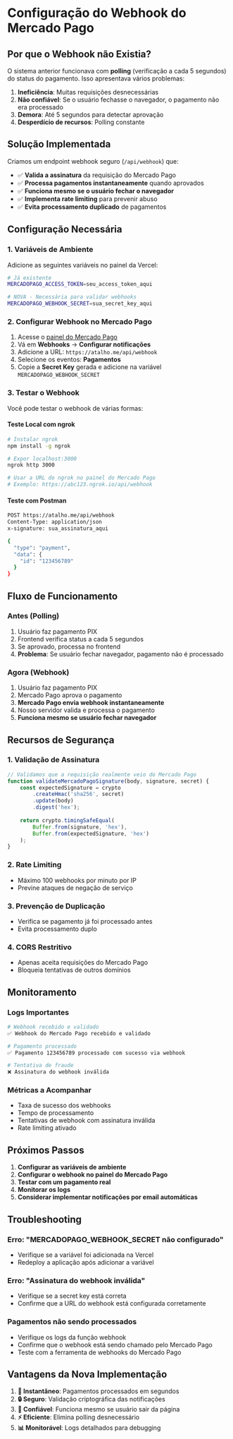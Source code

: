 # Configuração do Webhook do Mercado Pago

## Por que o Webhook não Existia?

O sistema anterior funcionava com **polling** (verificação a cada 5 segundos) do status do pagamento. Isso apresentava vários problemas:

1. **Ineficiência**: Muitas requisições desnecessárias
2. **Não confiável**: Se o usuário fechasse o navegador, o pagamento não era processado
3. **Demora**: Até 5 segundos para detectar aprovação
4. **Desperdício de recursos**: Polling constante

## Solução Implementada

Criamos um endpoint webhook seguro (`/api/webhook`) que:

- ✅ **Valida a assinatura** da requisição do Mercado Pago
- ✅ **Processa pagamentos instantaneamente** quando aprovados
- ✅ **Funciona mesmo se o usuário fechar o navegador**
- ✅ **Implementa rate limiting** para prevenir abuso
- ✅ **Evita processamento duplicado** de pagamentos

## Configuração Necessária

### 1. Variáveis de Ambiente

Adicione as seguintes variáveis no painel da Vercel:

```bash
# Já existente
MERCADOPAGO_ACCESS_TOKEN=seu_access_token_aqui

# NOVA - Necessária para validar webhooks
MERCADOPAGO_WEBHOOK_SECRET=sua_secret_key_aqui
```

### 2. Configurar Webhook no Mercado Pago

1. Acesse o [painel do Mercado Pago](https://www.mercadopago.com.br/developers/panel)
2. Vá em **Webhooks** → **Configurar notificações**
3. Adicione a URL: `https://atalho.me/api/webhook`
4. Selecione os eventos: **Pagamentos**
5. Copie a **Secret Key** gerada e adicione na variável `MERCADOPAGO_WEBHOOK_SECRET`

### 3. Testar o Webhook

Você pode testar o webhook de várias formas:

#### Teste Local com ngrok

```bash
# Instalar ngrok
npm install -g ngrok

# Expor localhost:3000
ngrok http 3000

# Usar a URL do ngrok no painel do Mercado Pago
# Exemplo: https://abc123.ngrok.io/api/webhook
```

#### Teste com Postman

```bash
POST https://atalho.me/api/webhook
Content-Type: application/json
x-signature: sua_assinatura_aqui

{
  "type": "payment",
  "data": {
    "id": "123456789"
  }
}
```

## Fluxo de Funcionamento

### Antes (Polling)
1. Usuário faz pagamento PIX
2. Frontend verifica status a cada 5 segundos
3. Se aprovado, processa no frontend
4. **Problema**: Se usuário fechar navegador, pagamento não é processado

### Agora (Webhook)
1. Usuário faz pagamento PIX
2. Mercado Pago aprova o pagamento
3. **Mercado Pago envia webhook instantaneamente**
4. Nosso servidor valida e processa o pagamento
5. **Funciona mesmo se usuário fechar navegador**

## Recursos de Segurança

### 1. Validação de Assinatura
```javascript
// Validamos que a requisição realmente veio do Mercado Pago
function validateMercadoPagoSignature(body, signature, secret) {
    const expectedSignature = crypto
        .createHmac('sha256', secret)
        .update(body)
        .digest('hex');
    
    return crypto.timingSafeEqual(
        Buffer.from(signature, 'hex'),
        Buffer.from(expectedSignature, 'hex')
    );
}
```

### 2. Rate Limiting
- Máximo 100 webhooks por minuto por IP
- Previne ataques de negação de serviço

### 3. Prevenção de Duplicação
- Verifica se pagamento já foi processado antes
- Evita processamento duplo

### 4. CORS Restritivo
- Apenas aceita requisições do Mercado Pago
- Bloqueia tentativas de outros domínios

## Monitoramento

### Logs Importantes
```bash
# Webhook recebido e validado
✅ Webhook do Mercado Pago recebido e validado

# Pagamento processado
✅ Pagamento 123456789 processado com sucesso via webhook

# Tentativa de fraude
❌ Assinatura do webhook inválida
```

### Métricas a Acompanhar
- Taxa de sucesso dos webhooks
- Tempo de processamento
- Tentativas de webhook com assinatura inválida
- Rate limiting ativado

## Próximos Passos

1. **Configurar as variáveis de ambiente**
2. **Configurar o webhook no painel do Mercado Pago**
3. **Testar com um pagamento real**
4. **Monitorar os logs**
5. **Considerar implementar notificações por email automáticas**

## Troubleshooting

### Erro: "MERCADOPAGO_WEBHOOK_SECRET não configurado"
- Verifique se a variável foi adicionada na Vercel
- Redeploy a aplicação após adicionar a variável

### Erro: "Assinatura do webhook inválida"
- Verifique se a secret key está correta
- Confirme que a URL do webhook está configurada corretamente

### Pagamentos não sendo processados
- Verifique os logs da função webhook
- Confirme que o webhook está sendo chamado pelo Mercado Pago
- Teste com a ferramenta de webhooks do Mercado Pago

## Vantagens da Nova Implementação

1. **🚀 Instantâneo**: Pagamentos processados em segundos
2. **🔒 Seguro**: Validação criptográfica das notificações
3. **💪 Confiável**: Funciona mesmo se usuário sair da página
4. **⚡ Eficiente**: Elimina polling desnecessário
5. **📊 Monitorável**: Logs detalhados para debugging 